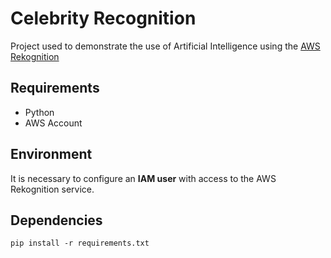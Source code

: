 # Celebrity Recognition

Project used to demonstrate the use of Artificial Intelligence using the [AWS Rekognition](https://docs.aws.amazon.com/pt_br/rekognition/latest/APIReference/API_RecognizeCelebrities.html)

## Requirements

- Python
- AWS Account

## Environment

It is necessary to configure an **IAM user** with access to the AWS Rekognition service.

## Dependencies

```
pip install -r requirements.txt
```
